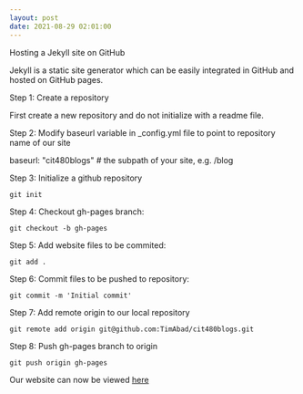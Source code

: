 ```yaml
---
layout: post
date: 2021-08-29 02:01:00
---
```


Hosting a Jekyll site on GitHub

Jekyll is a static site generator which can be easily integrated in GitHub and hosted on GitHub pages.

Step 1: Create a repository

First create a new repository and do not initialize with a readme file.

Step 2: Modify baseurl variable in _config.yml file to point to repository name of our site

baseurl: "cit480blogs" # the subpath of your site, e.g. /blog

Step 3: Initialize a github repository

`git init`

Step 4: Checkout gh-pages branch:

`git checkout -b gh-pages`

Step 5: Add website files to be commited:

`git add .`

Step 6: Commit files to be pushed to repository:

`git commit -m 'Initial commit'`

Step 7: Add remote origin to our local repository

`git remote add origin git@github.com:TimAbad/cit480blogs.git` 

Step 8: Push gh-pages branch to origin

`git push origin gh-pages`

Our website can now be viewed [here][github.io]

[github.io]: https://timabad.github.io/cit480blogs/
